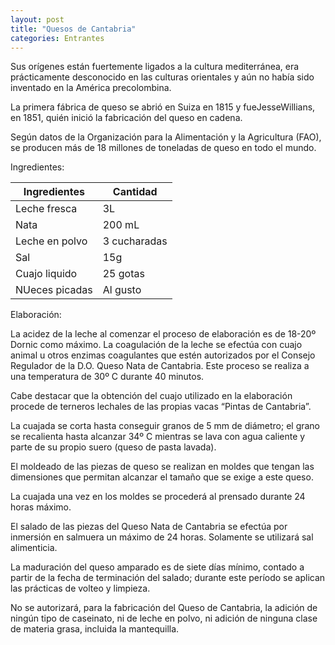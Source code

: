 ```yaml
---
layout: post
title: "Quesos de Cantabria"
categories: Entrantes
---
```


Sus orígenes están fuertemente ligados a la cultura mediterránea, era prácticamente desconocido en las culturas orientales y aún no había sido inventado en la América precolombina.

La primera fábrica de queso se abrió en Suiza en 1815 y fueJesseWillians, en 1851, quién inició la fabricación del queso en cadena.

Según datos de la Organización para la Alimentación y la Agricultura (FAO), se producen más de 18 millones de toneladas de queso en todo el mundo.

Ingredientes:

|Ingredientes          | Cantidad              |
|--------------------- | --------------------- |
|Leche fresca          |         3L            |
|Nata                  |        200 mL         |
|Leche en polvo        |      3 cucharadas     |
|Sal                   |         15g           |
|Cuajo liquido         |        25 gotas       |
|NUeces picadas        |       Al gusto        |

Elaboración:

La acidez de la leche al comenzar el proceso de elaboración es de 18-20º Dornic como máximo. La coagulación de la leche se efectúa con cuajo animal u otros enzimas coagulantes que estén autorizados por el Consejo Regulador de la D.O. Queso Nata de Cantabria. Este proceso se realiza a una temperatura de 30º C durante 40 minutos.

Cabe destacar que la obtención del cuajo utilizado en la elaboración procede de terneros lechales de las propias vacas “Pintas de Cantabria”.

La cuajada se corta hasta conseguir granos de 5 mm de diámetro; el grano se recalienta hasta alcanzar 34º C mientras se lava con agua caliente y parte de su propio suero (queso de pasta lavada).

El moldeado de las piezas de queso se realizan en moldes que tengan las dimensiones que permitan alcanzar el tamaño que se exige a este queso.

La cuajada una vez en los moldes se procederá al prensado durante 24 horas máximo.

El salado de las piezas del Queso Nata de Cantabria se efectúa por inmersión en salmuera un máximo de 24 horas. Solamente se utilizará sal alimenticia.

La maduración del queso amparado es de siete días mínimo, contado a partir de la fecha de terminación del salado; durante este período se aplican  las prácticas de volteo y limpieza.

No se autorizará, para la fabricación del Queso de Cantabria, la adición de ningún tipo de caseinato, ni de leche en polvo, ni adición de ninguna clase de materia grasa, incluida la mantequilla.





